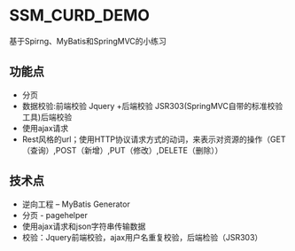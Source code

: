 # SSM_CURD_DEMO
基于Spirng、MyBatis和SpringMVC的小练习
## 功能点
  * 分页
  * 数据校验:前端校验 Jquery +后端校验 JSR303(SpringMVC自带的标准校验工具)后端校验
  * 使用ajax请求
  * Rest风格的url；使用HTTP协议请求方式的动词，来表示对资源的操作（GET（查询）,POST（新增）,PUT（修改）,DELETE（删除））

## 技术点
  * 逆向工程 – MyBatis Generator
  * 分页 - pagehelper
  * 使用ajax请求和json字符串传输数据
  * 校验：Jquery前端校验，ajax用户名重复校验，后端检验（JSR303）
